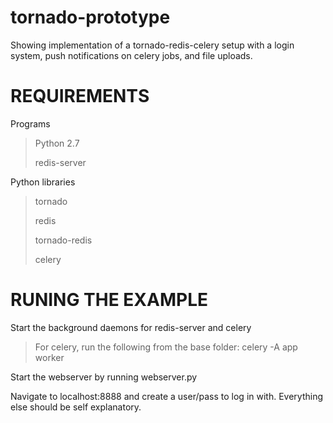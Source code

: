 tornado-prototype
=================

Showing implementation of a tornado-redis-celery setup with a login system, push notifications on celery jobs, and file uploads.

REQUIREMENTS
=================

Programs
> Python 2.7
>
> redis-server

Python libraries
> tornado
>
> redis
>
> tornado-redis
>
> celery

RUNING THE EXAMPLE
=================
Start the background daemons for redis-server and celery
>For celery, run the following from the base folder: celery -A app worker

Start the webserver by running webserver.py

Navigate to localhost:8888 and create a user/pass to log in with. Everything else should be self explanatory.
